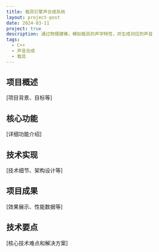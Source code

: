 ```yaml
---
title: 载具引擎声合成系统
layout: project-post
date: 2024-03-11
project: true
description: 通过物理建模，模拟载具的声学特性，并生成对应的声音
tags:
  - C++
  - 声音合成
  - 载具
---
```


## 项目概述
[项目背景、目标等]

## 核心功能
[详细功能介绍]

## 技术实现
[技术细节、架构设计等]

## 项目成果
[效果展示、性能数据等]

## 技术要点
[核心技术难点和解决方案] 